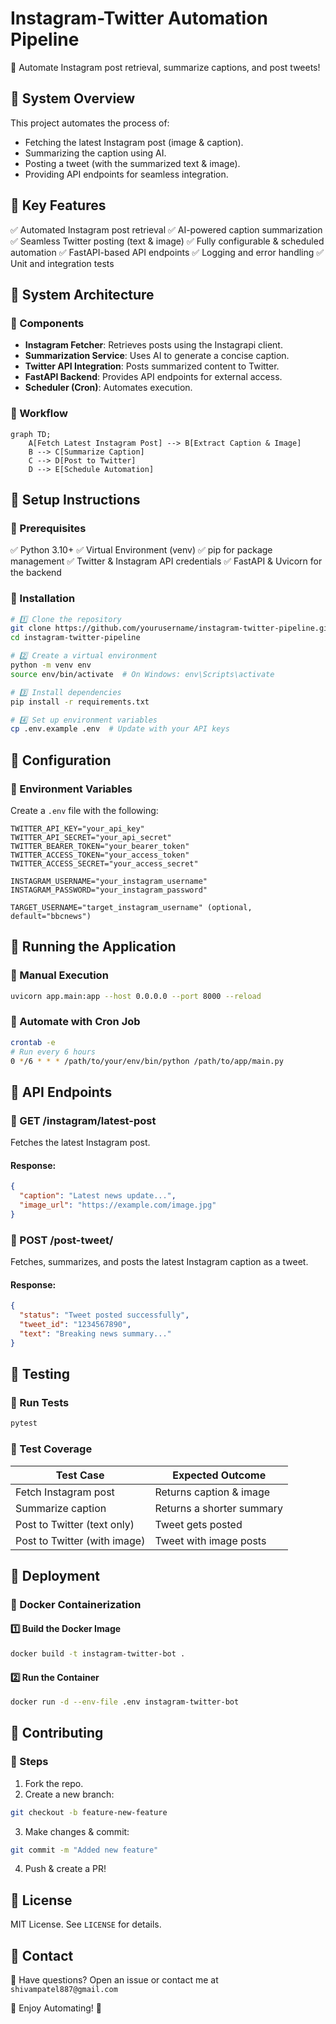 # Instagram-Twitter Automation Pipeline

🚀 Automate Instagram post retrieval, summarize captions, and post tweets!

## 📌 System Overview

This project automates the process of:

- Fetching the latest Instagram post (image & caption).
- Summarizing the caption using AI.
- Posting a tweet (with the summarized text & image).
- Providing API endpoints for seamless integration.

## 🔹 Key Features

✅ Automated Instagram post retrieval
✅ AI-powered caption summarization
✅ Seamless Twitter posting (text & image)
✅ Fully configurable & scheduled automation
✅ FastAPI-based API endpoints
✅ Logging and error handling
✅ Unit and integration tests

## 📌 System Architecture

### 🔹 Components

- **Instagram Fetcher**: Retrieves posts using the Instagrapi client.
- **Summarization Service**: Uses AI to generate a concise caption.
- **Twitter API Integration**: Posts summarized content to Twitter.
- **FastAPI Backend**: Provides API endpoints for external access.
- **Scheduler (Cron)**: Automates execution.

### 🔹 Workflow

```mermaid
graph TD;
    A[Fetch Latest Instagram Post] --> B[Extract Caption & Image]
    B --> C[Summarize Caption]
    C --> D[Post to Twitter]
    D --> E[Schedule Automation]
```

## 📌 Setup Instructions

### 🔹 Prerequisites

✅ Python 3.10+
✅ Virtual Environment (venv)
✅ pip for package management
✅ Twitter & Instagram API credentials
✅ FastAPI & Uvicorn for the backend

### 🔹 Installation

```bash
# 1️⃣ Clone the repository
git clone https://github.com/yourusername/instagram-twitter-pipeline.git
cd instagram-twitter-pipeline

# 2️⃣ Create a virtual environment
python -m venv env
source env/bin/activate  # On Windows: env\Scripts\activate

# 3️⃣ Install dependencies
pip install -r requirements.txt

# 4️⃣ Set up environment variables
cp .env.example .env  # Update with your API keys
```

## 📌 Configuration

### 🔹 Environment Variables

Create a `.env` file with the following:

```env
TWITTER_API_KEY="your_api_key"
TWITTER_API_SECRET="your_api_secret"
TWITTER_BEARER_TOKEN="your_bearer_token"
TWITTER_ACCESS_TOKEN="your_access_token"
TWITTER_ACCESS_SECRET="your_access_secret"

INSTAGRAM_USERNAME="your_instagram_username"
INSTAGRAM_PASSWORD="your_instagram_password"

TARGET_USERNAME="target_instagram_username" (optional, default="bbcnews")
```

## 📌 Running the Application

### 🔹 Manual Execution

```bash
uvicorn app.main:app --host 0.0.0.0 --port 8000 --reload
```

### 🔹 Automate with Cron Job

```bash
crontab -e
# Run every 6 hours
0 */6 * * * /path/to/your/env/bin/python /path/to/app/main.py
```
## 📌 API Endpoints

### 🔹 GET /instagram/latest-post

Fetches the latest Instagram post.

#### Response:
```json
{
  "caption": "Latest news update...",
  "image_url": "https://example.com/image.jpg"
}
```

### 🔹 POST /post-tweet/

Fetches, summarizes, and posts the latest Instagram caption as a tweet.

#### Response:
```json
{
  "status": "Tweet posted successfully",
  "tweet_id": "1234567890",
  "text": "Breaking news summary..."
}
```

## 📌 Testing

### 🔹 Run Tests

```bash
pytest
```

### 🔹 Test Coverage

| Test Case                     | Expected Outcome          |
|--------------------------------|---------------------------|
| Fetch Instagram post           | Returns caption & image  |
| Summarize caption              | Returns a shorter summary |
| Post to Twitter (text only)    | Tweet gets posted        |
| Post to Twitter (with image)   | Tweet with image posts   |

## 📌 Deployment

### 🔹 Docker Containerization

#### 1️⃣ Build the Docker Image

```bash
docker build -t instagram-twitter-bot .
```

#### 2️⃣ Run the Container

```bash
docker run -d --env-file .env instagram-twitter-bot
```

## 📌 Contributing

### 🔹 Steps

1. Fork the repo.
2. Create a new branch:

```bash
git checkout -b feature-new-feature
```

3. Make changes & commit:

```bash
git commit -m "Added new feature"
```

4. Push & create a PR!

## 📌 License

MIT License. See `LICENSE` for details.

## 📌 Contact

💬 Have questions? Open an issue or contact me at `shivampatel887@gmail.com`

🚀 Enjoy Automating! 🎉
